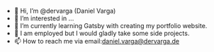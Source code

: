 - 👋 Hi, I’m @dervarga (Daniel Varga)
- 👀 I’m interested in ...
- 🌱 I’m currently learning Gatsby with creating my portfolio website.
- 💞️ I am employed but I would gladly take some side projects.
- 📫 How to reach me via email:[daniel.varga@dervarga.de](mailto:daniel.varga@dervarga.de?subject=[GitHub]%20dervarga) 

<!---
dervarga/dervarga is a ✨ special ✨ repository because its `README.md` (this file) appears on your GitHub profile.
You can click the Preview link to take a look at your changes.
--->
